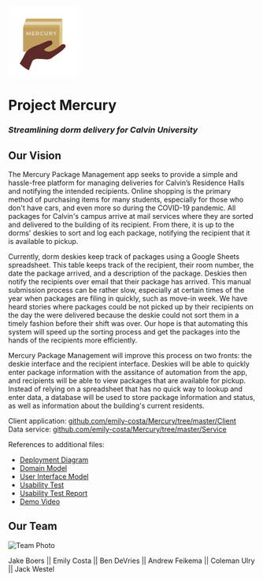 ![Mercury logo](https://github.com/calvin-cs262-fall2020-teamA/Project/blob/master/assets/logo.png)

# Project Mercury

### *Streamlining dorm delivery for Calvin University*

## Our Vision

The Mercury Package Management app seeks to provide a simple and hassle-free platform for managing deliveries for Calvin’s Residence Halls and notifying the intended recipients. Online shopping is the primary method of purchasing items for many students, especially for those who don't have cars, and even more so during the COVID-19 pandemic. All packages for Calvin's campus arrive at mail services where they are sorted and delivered to the building of its recipient. From there, it is up to the dorms' deskies to sort and log each package, notifying the recipient that it is available to pickup.

Currently, dorm deskies keep track of packages using a Google Sheets spreadsheet. This table keeps track of the recipient, their room number, the date the package arrived, and a description of the package. Deskies then notify the recipients over email that their package has arrived. This manual submission process can be rather slow, especially at certain times of the year when packages are filing in quickly, such as move-in week. We have heard stories where packages could be not picked up by their recipients on the day the were delivered because the deskie could not sort them in a timely fashion before their shift was over. Our hope is that automating this system will speed up the sorting process and get the packages into the hands of the recipients more efficiently. 

Mercury Package Management will improve this process on two fronts: the deskie interface and the recipient interface. Deskies will be able to quickly enter package information with the assitance of automation from the app, and recipients will be able to view packages that are available for pickup. Instead of relying on a spreadsheet that has no quick way to lookup and enter data, a database will be used to store package information and status, as well as information about the building's current residents.  

Client application: [github.com/emily-costa/Mercury/tree/master/Client](https://github.com/emily-costa/Mercury/tree/master/Client)  
Data service: [github.com/emily-costa/Mercury/tree/master/Service](https://github.com/emily-costa/Mercury/tree/master/Service)

References to additional files:
- [Deployment Diagram](https://github.com/emily-costa/Mercury/blob/master/Project/DeploymentDiagram.md)
- [Domain Model](https://github.com/emily-costa/Mercury/blob/master/Project/DomainModel.png)
- [User Interface Model](https://github.com/emily-costa/Mercury/blob/master/Project/UIModel.png)
- [Usability Test](https://github.com/emily-costa/Mercury/blob/master/Project/UsabilityTest.md)
- [Usability Test Report](https://github.com/emily-costa/Mercury/blob/master/Project/UsabilityReport.md)
- [Demo Video](https://www.youtube.com/watch?v=0Eu9VR7sskQ&feature=youtu.be) 

## Our Team

![Team Photo](https://github.com/emily-costa/Mercury/blob/master/Project/GroupATeamPhoto.jpg)

Jake Boers || Emily Costa || Ben DeVries || Andrew Feikema || Coleman Ulry || Jack Westel  
